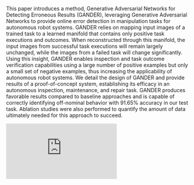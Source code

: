 This paper introduces a method, Generative Adversarial Networks for Detecting Erroneous Results (GANDER), leveraging Generative Adversarial Networks to provide online error detection in manipulation tasks for autonomous robot systems. GANDER relies on mapping input images of a trained task to a learned manifold that contains only positive task executions and outcomes. When reconstructed through this manifold, the input images from successful task executions will remain largely unchanged, while the images from a failed task will change significantly. Using this insight, GANDER enables inspection and task outcome verification capabilities using a large number of positive examples but only a small set of negative examples, thus increasing the applicability of autonomous robot systems. We detail the design of GANDER and provide results of a proof-of-concept system, establishing its efficacy in an autonomous inspection, maintenance, and repair task. GANDER produces favorable results compared to baseline approaches and is capable of correctly identifying off-nominal behavior with 91.65% accuracy in our test task. Ablation studies were also performed to quantify the amount of data ultimately needed for this approach to succeed.

<embed src="https://traclabs.github.io/assets/gander.pdf" type="application/pdf"/>
